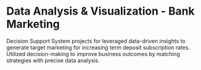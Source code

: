 # Data Analysis & Visualization - Bank Marketing
Decision Support System projects for leveraged data-driven insights to generate target marketing for increasing term deposit subscription rates.  Utilized decision-making to improve business outcomes by matching strategies with precise data analysis.

